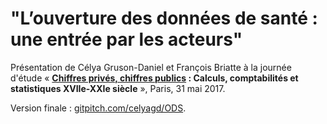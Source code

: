 # "L’ouverture des données de santé : une entrée par les acteurs"

Présentation de Célya Gruson-Daniel et François Briatte à la journée d'étude « **[Chiffres privés, chiffres publics](https://chiffres.hypotheses.org/516) : Calculs, comptabilités et statistiques XVIIe-XXIe siècle** », Paris, 31 mai 2017.

Version finale : [gitpitch.com/celyagd/ODS](https://gitpitch.com/celyagd/ODS).
